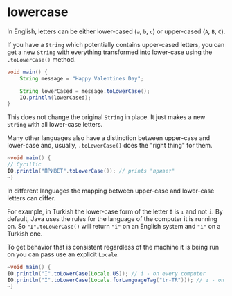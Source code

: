 # lowercase

In English, letters can be either lower-cased (`a`, `b`, `c`) or upper-cased (`A`, `B`, `C`).

If you have a `String` which potentially contains upper-cased letters, you can get a new `String` with everything
transformed into lower-case using the `.toLowerCase()` method.

```java
void main() {
    String message = "Happy Valentines Day";

    String lowerCased = message.toLowerCase();
    IO.println(lowerCased);
}
```

This does not change the original `String` in place. It just makes a new `String` with all lower-case letters.

Many other languages also have a distinction between upper-case and lower-case and, usually, `.toLowerCase()` does the "right thing" for them.

```java
~void main() {
// Cyrillic
IO.println("ПРИВЕТ".toLowerCase()); // prints "привет"
~}
```

In different languages the mapping between upper-case and lower-case letters can differ. 

For example, in Turkish the lower-case form of the letter `I` is `ı` and not `i`. 
By default, Java uses the rules for the language of the computer it is running on.
So `"I".toLowerCase()` will return `"i"` on an English system and `"ı"` on a Turkish one.

To get behavior that is consistent regardless of the machine it is being run on
you can pass use an explicit `Locale`.

```java
~void main() {
IO.println("I".toLowerCase(Locale.US)); // i - on every computer
IO.println("I".toLowerCase(Locale.forLanguageTag("tr-TR"))); // ı - on every computer
~}
```